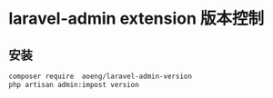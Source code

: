 laravel-admin extension 版本控制
======



## 安装
```bash
composer require  aoeng/laravel-admin-version
php artisan admin:impost version
```
